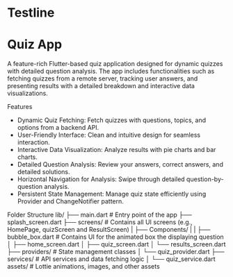 
# Testline

# Quiz App
A feature-rich Flutter-based quiz application designed for dynamic quizzes with detailed question analysis.
The app includes functionalities such as fetching quizzes from a remote server, tracking user answers,
and presenting results with a detailed breakdown and interactive data visualizations.

Features
- Dynamic Quiz Fetching: Fetch quizzes with questions, topics, and options from a backend API.
- User-Friendly Interface: Clean and intuitive design for seamless interaction.
- Interactive Data Visualization: Analyze results with pie charts and bar charts.
- Detailed Question Analysis: Review your answers, correct answers, and detailed solutions.
- Horizontal Navigation for Analysis: Swipe through detailed question-by-question analysis.
- Persistent State Management: Manage quiz state efficiently using Provider and ChangeNotifier pattern.

Folder Structure
lib/
├── main.dart             # Entry point of the app
├── splash_screen.dart
├── screens/              # Contains all UI screens (e.g., HomePage, quizScreen and ResultScreen)
|   ├── Components/
|   |   ├── bubble_box.dart  # Contains UI for the animated box the displaying question
│   ├── home_screen.dart
│   ├── quiz_screen.dart
│   └── results_screen.dart
├── providers/            # State management classes
│   └── quiz_provider.dart
├── services/             # API services and data fetching logic
│   └── quiz_service.dart
assets/               # Lottie animations, images, and other assets


